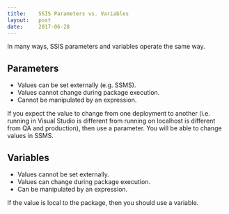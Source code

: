 ```yaml
---
title:    SSIS Parameters vs. Variables
layout:   post
date:     2017-06-28
---
```


In many ways, SSIS parameters and variables operate the same way.

## Parameters

- Values can be set externally (e.g. SSMS).
- Values cannot change during package execution.
- Cannot be manipulated by an expression.

If you expect the value to change from one deployment to another (i.e. running in Visual Studio is different from running on localhost is different from QA and production), then use a parameter. You will be able to change values in SSMS.

## Variables

- Values cannot be set externally.
- Values can change during package execution.
- Can be manipulated by an expression.

If the value is local to the package, then you should use a variable.
